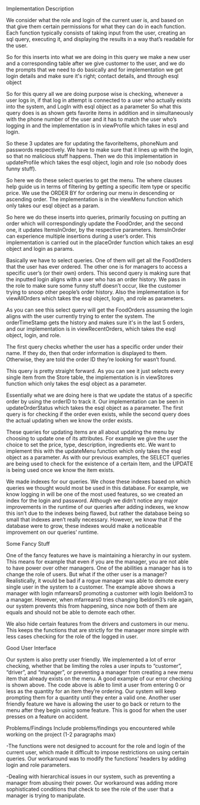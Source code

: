 Implementation Description

We consider what the role and login of the current user is, and based on that give them certain permissions for what they can do in each function. Each function typically consists of taking input from the user, creating an sql query, executing it, and displaying the results in a way that’s readable for the user.

So for this inserts into what we are doing in this query we make a new user and a corresponding table after we give customer to the user, and we do the prompts that we need to do basically and for implementation we get login details and make sure it's right; contact details, and through esql object

So for this query all we are doing purpose wise is checking, whenever a user logs in, if that log in attempt is connected to a user who actually exists into the system, and LogIn with esql object as a parameter
So what this query does is as shown gets favorite items in addition and in simultaneously with the phone number of the user and it has to match the user who’s logging in and the implementation is in viewProfile which takes in esql and login.

So these 3 updates are for updating the favoriteItems, phoneNum and passwords respectively. We have to make sure that it lines up with the login, so that no malicious stuff happens. Then we do this implementation in updateProfile which takes the esql object, login and role (so nobody does funny stuff).

So here we do these select queries to get the menu. The where clauses help guide us in terms of filtering by getting a specific item type or specific price. We use the ORDER BY for ordering our menu in descending or ascending order. The implementation is in the viewMenu function which only takes our esql object as a param.

So here we do these inserts into queries, primarily focusing on putting an order which will correspondingly update the FoodOrder, and the second one, it updates ItemsInOrder, by the respective parameters. ItemsInOrder can experience multiple insertions during a user’s order. This implementation is carried out in the placeOrder function which takes an esql object and login as params.

Basically we have to select queries. One of them will get all the FoodOrders that the user has ever ordered. The other one is for managers to access a specific user’s (or their own) orders. This second query is making sure that the inputted login aligns with a user who has an order history. We pass in the role to make sure some funny stuff doesn’t occur, like the customer trying to snoop other people’s order history. Also the implementation is for viewAllOrders which takes the esql object, login, and role as parameters.

As you can see this select query will get the FoodOrders assuming the login aligns with the user currently trying to enter the system. The orderTimeStamp gets the history and makes sure it's in the last 5 orders, and our implementation is in viewRecentOrders, which takes the esql object, login, and role.

The first query checks whether the user has a specific order under their name. If they do, then that order information is displayed to them. Otherwise, they are told the order ID they’re looking for wasn’t found.

This query is pretty straight forward. As you can see it just selects every single item from the Store table, the implementation is in viewStores function which only takes the esql object as a parameter.

Essentially what we are doing here is that we update the status of a specific order by using the orderID to track it. Our implementation can be seen in updateOrderStatus which takes the esql object as a parameter. The first query is for checking if the order even exists, while the second query does the actual updating when we know the order exists.

These queries for updating items are all about updating the menu by choosing to update one of its attributes. For example we give the user the choice to set the price, type, description, ingredients etc. We want to implement this with the updateMenu function which only takes the esql object as a parameter. As with our previous examples, the SELECT queries are being used to check for the existence of a certain Item, and the UPDATE is being used once we know the item exists.

We made indexes for our queries. We chose these indexes based on which queries we thought would most be used in this database. For example, we know logging in will be one of the most used features, so we created an index for the login and password. Although we didn’t notice any major improvements in the runtime of our queries after adding indexes, we know this isn’t due to the indexes being flawed, but rather the database being so small that indexes aren’t really necessary. However, we know that if the database were to grow, these indexes would make a noticeable improvement on our queries’ runtime.

Some Fancy Stuff

One of the fancy features we have is maintaining a hierarchy in our system. This means for example that even if you are the manager, you are not able to have power over other managers. One of the abilities a manager has is to change the role of users. But what if the other user is a manager? Realistically, it would be bad if a rogue manager was able to demote every single user in the system to a customer. The example above shows a manager with login mfarrears0 promoting a customer with login lbeldom3 to a manager. However, when mfarrears0 tries changing lbeldom3’s role again, our system prevents this from happening, since now both of them are equals and should not be able to demote each other.

We also hide certain features from the drivers and customers in our menu. This keeps the functions that are strictly for the manager more simple with less cases checking for the role of the logged in user.


Good User Interface

Our system is also pretty user friendly. We implemented a lot of error checking, whether that be limiting the roles a user inputs to “customer”, “driver”, and “manager”, or preventing a manager from creating a new menu item that already exists on the menu. A good example of our error checking is shown above. The code above is able to limit a user from entering 0 or less as the quantity for an item they’re ordering. Our system will keep prompting them for a quantity until they enter a valid one. Another user friendly feature we have is allowing the user to go back or return to the menu after they begin using some feature. This is good for when the user presses on a feature on accident.


Problems/Findings
Include problems/findings you encountered while working on the project (1-2 paragraphs max)

-The functions were not designed to account for the role and login of the current user, which made it difficult to impose restrictions on using certain queries. Our workaround was to modify the functions’ headers by adding login and role parameters.

-Dealing with hierarchical issues in our system, such as preventing a manager from abusing their power. Our workaround was adding more sophisticated conditions that check to see the role of the user that a manager is trying to manipulate.
